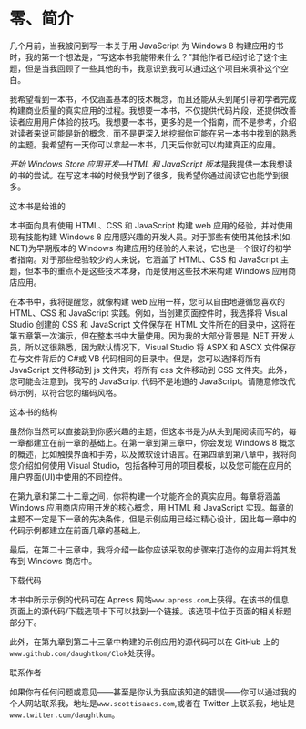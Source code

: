 # 零、简介

几个月前，当我被问到写一本关于用 JavaScript 为 Windows 8 构建应用的书时，我的第一个想法是，“写这本书我能带来什么？”其他作者已经讨论了这个主题，但是当我回顾了一些其他的书，我意识到我可以通过这个项目来填补这个空白。

我希望看到一本书，不仅涵盖基本的技术概念，而且还能从头到尾引导初学者完成构建商业质量的真实应用的过程。我想要一本书，不仅提供代码片段，还提供改善读者应用用户体验的技巧。我想要一本书，更多的是一个指南，而不是参考，介绍对读者来说可能是新的概念，而不是更深入地挖掘你可能在另一本书中找到的熟悉的主题。我希望有一天你可以拿起一本书，几天后你就可以构建真正的应用。

*开始 Windows Store 应用开发—HTML 和 JavaScript 版本*是我提供一本我想读的书的尝试。在写这本书的时候我学到了很多，我希望你通过阅读它也能学到很多。

这本书是给谁的

本书面向具有使用 HTML、CSS 和 JavaScript 构建 web 应用的经验，并对使用现有技能构建 Windows 8 应用感兴趣的开发人员。对于那些有使用其他技术(如. NET)为早期版本的 Windows 构建应用的经验的人来说，它也是一个很好的初学者指南。对于那些经验较少的人来说，它涵盖了 HTML、CSS 和 JavaScript 主题，但本书的重点不是这些技术本身，而是使用这些技术来构建 Windows 应用商店应用。

在本书中，我将提醒您，就像构建 web 应用一样，您可以自由地遵循您喜欢的 HTML、CSS 和 JavaScript 实践。例如，当创建页面控件时，我选择将 Visual Studio 创建的 CSS 和 JavaScript 文件保存在 HTML 文件所在的目录中，这将在第五章第一次演示，但在整本书中大量使用。因为我的大部分背景是. NET 开发人员，所以这很熟悉，因为默认情况下，Visual Studio 将 ASPX 和 ASCX 文件保存在与文件背后的 C#或 VB 代码相同的目录中。但是，您可以选择将所有 JavaScript 文件移动到 js 文件夹，将所有 css 文件移动到 CSS 文件夹。此外，您可能会注意到，我写的 JavaScript 代码不是地道的 JavaScript。请随意修改代码示例，以符合您的编码风格。

这本书的结构

虽然你当然可以直接跳到你感兴趣的主题，但这本书是为从头到尾阅读而写的，每一章都建立在前一章的基础上。在第一章到第三章中，你会发现 Windows 8 概念的概述，比如触摸界面和手势，以及微软设计语言。在第四章到第八章中，我将向您介绍如何使用 Visual Studio，包括各种可用的项目模板，以及您可能在应用的用户界面(UI)中使用的不同控件。

在第九章和第二十二章之间，你将构建一个功能齐全的真实应用。每章将涵盖 Windows 应用商店应用开发的核心概念，用 HTML 和 JavaScript 实现。每章的主题不一定是下一章的先决条件，但是示例应用已经过精心设计，因此每一章中的代码示例都建立在前面几章的基础上。

最后，在第二十三章中，我将介绍一些你应该采取的步骤来打造你的应用并将其发布到 Windows 商店中。

下载代码

本书中所示示例的代码可在 Apress 网站`www.apress.com`上获得。在该书的信息页面上的源代码/下载选项卡下可以找到一个链接。该选项卡位于页面的相关标题部分下。

此外，在第九章到第二十三章中构建的示例应用的源代码可以在 GitHub 上的`www.github.com/daughtkom/Clok`处获得。

联系作者

如果你有任何问题或意见——甚至是你认为我应该知道的错误——你可以通过我的个人网站联系我，地址是`www.scottisaacs.com`,或者在 Twitter 上联系我，地址是`www.twitter.com/daughtkom`。
